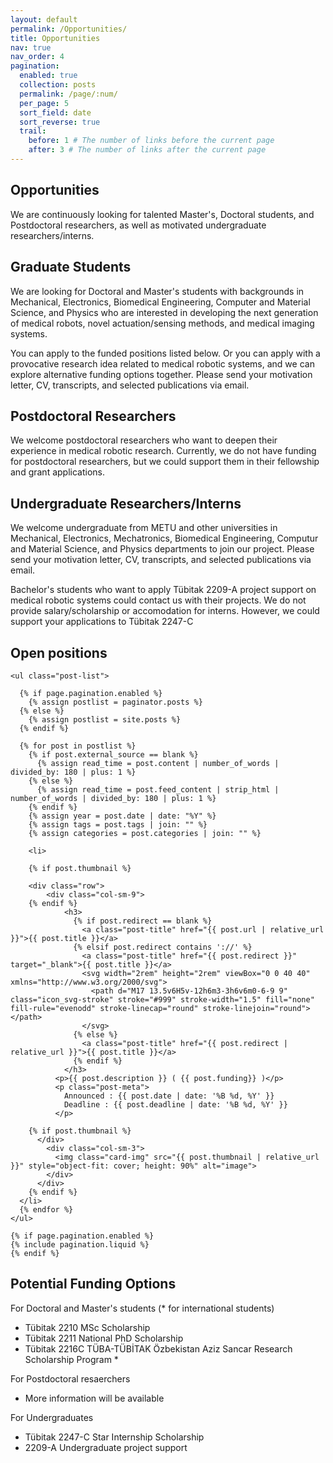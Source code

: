 ```yaml
---
layout: default
permalink: /Opportunities/
title: Opportunities
nav: true
nav_order: 4
pagination:
  enabled: true
  collection: posts
  permalink: /page/:num/
  per_page: 5
  sort_field: date
  sort_reverse: true
  trail:
    before: 1 # The number of links before the current page
    after: 3 # The number of links after the current page
---
```


<h2> Opportunities </h2>
  <p>We are continuously looking for talented Master's, Doctoral students, and Postdoctoral researchers, as well as motivated undergraduate researchers/interns. </p>

<h2> Graduate Students </h2>
  <p> We are looking for Doctoral and Master's students with backgrounds in Mechanical, Electronics, Biomedical Engineering, Computer and Material Science, and Physics who are interested in developing the next generation of medical robots, novel actuation/sensing methods, and medical imaging systems.  </p>

  <p>You can apply to the funded positions listed below. Or you can apply with a provocative research idea related to medical robotic systems, and we can explore alternative funding options together. Please send your motivation letter, CV, transcripts, and selected publications via email.   </p>

<h2> Postdoctoral Researchers </h2>
  <p>We welcome postdoctoral researchers who want to deepen their experience in medical robotic research. Currently, we do not have funding for postdoctoral researchers, but we could support them in their fellowship and grant applications. </p>

<h2> Undergraduate Researchers/Interns </h2>
  <p>We welcome undergraduate from METU and other universities in Mechanical, Electronics, Mechatronics, Biomedical Engineering, Computur and Material Science, and Physics departments to join our project. Please send your motivation letter, CV, transcripts, and selected publications via email.   </p>

  <p>Bachelor's students who want to apply Tübitak 2209-A project support on medical robotic systems could contact us with their projects. We do not provide salary/scholarship or accomodation for interns. However, we could support your applications to Tübitak 2247-C  </p>

<h2> Open positions </h2>
  <div class="post">

    <ul class="post-list">

      {% if page.pagination.enabled %}
        {% assign postlist = paginator.posts %}
      {% else %}
        {% assign postlist = site.posts %}
      {% endif %}

      {% for post in postlist %}
        {% if post.external_source == blank %}
          {% assign read_time = post.content | number_of_words | divided_by: 180 | plus: 1 %}
        {% else %}
          {% assign read_time = post.feed_content | strip_html | number_of_words | divided_by: 180 | plus: 1 %}
        {% endif %}
        {% assign year = post.date | date: "%Y" %}
        {% assign tags = post.tags | join: "" %}
        {% assign categories = post.categories | join: "" %}

        <li>

        {% if post.thumbnail %}

        <div class="row">
            <div class="col-sm-9">
        {% endif %}
                <h3>
                  {% if post.redirect == blank %}
                    <a class="post-title" href="{{ post.url | relative_url }}">{{ post.title }}</a>
                  {% elsif post.redirect contains '://' %}
                    <a class="post-title" href="{{ post.redirect }}" target="_blank">{{ post.title }}</a>
                    <svg width="2rem" height="2rem" viewBox="0 0 40 40" xmlns="http://www.w3.org/2000/svg">
                      <path d="M17 13.5v6H5v-12h6m3-3h6v6m0-6-9 9" class="icon_svg-stroke" stroke="#999" stroke-width="1.5" fill="none" fill-rule="evenodd" stroke-linecap="round" stroke-linejoin="round"></path>
                    </svg>
                  {% else %}
                    <a class="post-title" href="{{ post.redirect | relative_url }}">{{ post.title }}</a>
                  {% endif %}
                </h3>
              <p>{{ post.description }} ( {{ post.funding}} )</p>
              <p class="post-meta">
                Announced : {{ post.date | date: '%B %d, %Y' }}
                Deadline : {{ post.deadline | date: '%B %d, %Y' }}
              </p>

        {% if post.thumbnail %}
          </div>
            <div class="col-sm-3">
              <img class="card-img" src="{{ post.thumbnail | relative_url }}" style="object-fit: cover; height: 90%" alt="image">
            </div>
          </div>
        {% endif %}
      </li>
      {% endfor %}
    </ul>

    {% if page.pagination.enabled %}
    {% include pagination.liquid %}
    {% endif %}
  </div>



<h2> Potential Funding Options </h2>
  <p> For Doctoral and Master's students (* for international students) </p>
  <ul>
    <li> Tübitak 2210 MSc Scholarship </li>
    <li> Tübitak 2211 National PhD Scholarship 
    <li> Tübitak 2216C TÜBA-TÜBİTAK Özbekistan Aziz Sancar Research Scholarship Program *
  </ul> 
  <p> For Postdoctoral resaerchers </p>
  <ul>
    <li> More information will be available </li>
  </ul> 
  <p> For Undergraduates </p>
  <ul>
    <li> Tübitak 2247-C Star Internship Scholarship
    <li> 2209-A Undergraduate project support </li>
  </ul> 
